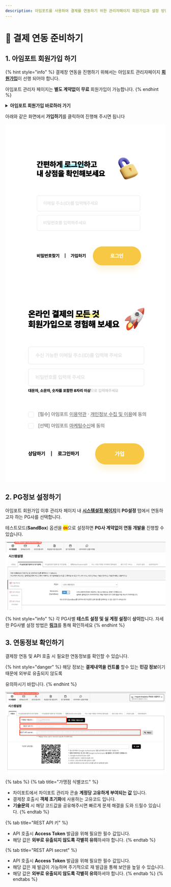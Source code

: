 ```yaml
---
description: 아임포트를 사용하여 결제를 연동하기 위한 관리자페이지 회원가입과 설정 방법을 안내합니다.
---
```


# 🛫 결제 연동 준비하기

## 1. 아임포트 회원가입 하기

{% hint style="info" %}
결제창 연동을 진행하기 위해서는 아임포트 관리자페이지 [**회원가입**](https://admin.iamport.kr)이 선행 되어야 합니다.

아임포트 관리자 페이지는 **별도 계약없이** **무료** 회원가입이 가능합니다.
{% endhint %}

<details>

<summary><strong>아임포트 회원가입 바로하러 가기</strong></summary>

* 아임포트 회원가입은 "**이메일 주소"** 만 준비하시면 됩니다.
* 비밀번호는 쉽게 유추할수 없도록 “**복잡하게 설정**” 잊지마세요

</details>

아래와 같은 화면에서 **가입하기**를 클릭하여 진행해 주시면 됩니다

![](<../.gitbook/assets/image (19) (1).png>) ![](<../.gitbook/assets/image (22) (1).png>)

## 2. PG정보 설정하기

아임포트 회원가입 이후 관리자 페이지 내 [**시스템설정 페이지**](https://admin.iamport.kr/settings)의 **PG설정** 탭에서 연동하고자 하는 PG사를 선택합니다.

테스트모드(**SandBox**) 옵션을 <mark style="color:red;">**`ON`**</mark>으로 설정하면 **PG사 계약없이 연동 개발을** 진행할 수 있습니다.

![관리자페이지 PG설정 화면](<../.gitbook/assets/image (5) (1) (1) (1) (1) (1).png>)

{% hint style="info" %}
각 PG사별 **테스트 설정 및 실 계정 설정**이 **상이**합니다. 자세한 PG사별 설정 방법은 [**링크**](2.-pg/pg/)를 통해 확인하세요
{% endhint %}

## 3. 연동정보 확인하기

결제창 연동 및 API 호출 시 필요한 연동정보를 확인할 수 있습니다.

{% hint style="danger" %}
해당 정보는 **결제내역을 컨트롤** 할수 있는 **민감 정보**이기 때문에 외부로 유출되지 않도록

유의하시기 바랍니다.
{% endhint %}

![연동정보 확인](<../.gitbook/assets/image (1) (2).png>)

{% tabs %}
{% tab title="가맹점 식별코드" %}
* 차이포트에서 차이포트 관리자 콘솔 **계정당 고유하게 부여되는 값** 입니다.
* 결제창 호출시 **객체 초기화**에 사용하는 고유코드 입니다.
* **기술문의** 시 해당 코드값을 공유해주시면 빠르게 문제 해결을 도와 드릴수 있습니다.
{% endtab %}

{% tab title="REST API 키" %}
* API 호출시 **Access Token** 발급을 위해 필요한 필수 값입니다.
* 해당 값은 **외부로 유출되지 않도록 각별히 유의**하셔야 합니다.
{% endtab %}

{% tab title="REST API secret" %}
* API 호출시 **Access Token** 발급을 위해 필요한 필수 값입니다.
* 해당 값은 재 발급이 가능하며 주기적으로 재 발급을 통해 보안을 높일 수 있습니다.
* 해당 값은 **외부로 유출되지 않도록 각별히 유의**하셔야 합니다.
{% endtab %}
{% endtabs %}
